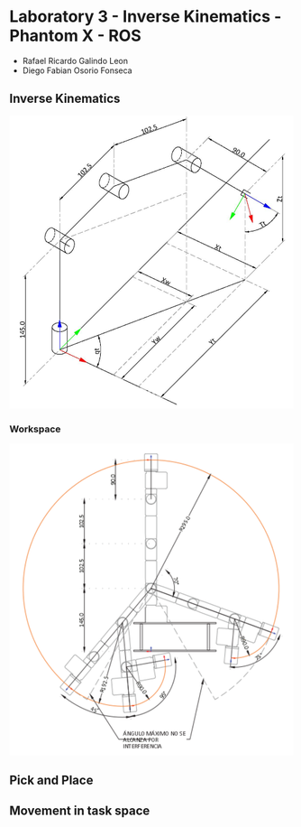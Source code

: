 # Laboratory 3 - Inverse Kinematics - Phantom X - ROS
* Rafael Ricardo Galindo Leon
* Diego Fabian Osorio Fonseca


## Inverse Kinematics
![Grafica Espacio de Trabajo](DynaPhantom-Layout2.jpg)

### Workspace
![Grafica Espacio de Trabajo](Dyna.svg)
## Pick and Place

## Movement in task space

